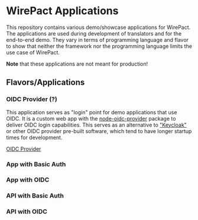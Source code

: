 # WirePact Applications

This repository contains various demo/showcase applications for WirePact.
The applications are used during development of translators and for
the end-to-end demo. They vary in terms of programming language
and flavor to show that neither the framework nor the programming language
limits the use case of WirePact.

**Note** that these applications are not meant for production!

## Flavors/Applications

### OIDC Provider (?)

This application serves as "login" point for demo applications that use OIDC.
It is a custom web app with the [node-oidc-provider](https://github.com/panva/node-oidc-provider)
package to deliver OIDC login capabilities. This serves as an alternative to ["Keycloak"](https://www.keycloak.org/)
or other OIDC provider pre-built software, which tend to
have longer startup times for development.

[OIDC Provider](./oidc_provider)

### App with Basic Auth

### App with OIDC

### API with Basic Auth

### API with OIDC
